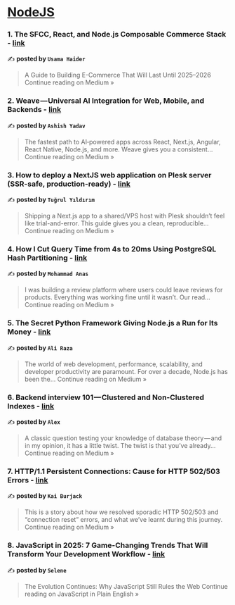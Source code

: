 
<h1><a href=https://medium.com/tag/nodejs/recommended target="_blank" rel="noopener noreferrer">NodeJS</a></h1>
<h3>1. The SFCC, React, and Node.js Composable Commerce Stack - <a href="https://medium.com/@usamahaider4919/the-sfcc-react-and-node-js-composable-commerce-stack-3f6647b35984?source=rss------nodejs-5" target="_blank" rel="noopener noreferrer">link</a></h3>

✍️ **posted by `Usama Haider`**

<blockquote>A Guide to Building E-Commerce That Will Last Until 2025–2026
Continue reading on Medium »</blockquote>

<h3>2. Weave — Universal AI Integration for Web, Mobile, and Backends - <a href="https://medium.com/@ashish.yd/weave-universal-ai-integration-for-web-mobile-and-backends-911a4acf56d8?source=rss------nodejs-5" target="_blank" rel="noopener noreferrer">link</a></h3>

✍️ **posted by `Ashish Yadav`**

<blockquote>The fastest path to AI‑powered apps across React, Next.js, Angular, React Native, Node.js, and more. Weave gives you a consistent…
Continue reading on Medium »</blockquote>

<h3>3. How to deploy a NextJS web application on Plesk server (SSR-safe, production-ready) - <a href="https://tugrul-yildirim.medium.com/how-to-deploy-a-nextjs-web-application-on-plesk-server-ssr-safe-production-ready-d2fbeef39497?source=rss------nodejs-5" target="_blank" rel="noopener noreferrer">link</a></h3>

✍️ **posted by `Tuğrul Yıldırım`**

<blockquote>Shipping a Next.js app to a shared/VPS host with Plesk shouldn’t feel like trial-and-error. This guide gives you a clean, reproducible…
Continue reading on Medium »</blockquote>

<h3>4. How I Cut Query Time from 4s to 20ms Using PostgreSQL Hash Partitioning - <a href="https://medium.com/@anas1.dev/how-i-cut-query-time-from-4s-to-20ms-using-postgresql-hash-partitioning-f2d85292acb1?source=rss------nodejs-5" target="_blank" rel="noopener noreferrer">link</a></h3>

✍️ **posted by `Mohammad Anas`**

<blockquote>I was building a review platform where users could leave reviews for products. Everything was working fine until it wasn’t. Our read…
Continue reading on Medium »</blockquote>

<h3>5. The Secret Python Framework Giving Node.js a Run for Its Money - <a href="https://medium.com/@dealiraza/the-secret-python-framework-giving-node-js-a-run-for-its-money-10f70e3db22c?source=rss------nodejs-5" target="_blank" rel="noopener noreferrer">link</a></h3>

✍️ **posted by `Ali Raza`**

<blockquote>The world of web development, performance, scalability, and developer productivity are paramount. For over a decade, Node.js has been the…
Continue reading on Medium »</blockquote>

<h3>6. Backend interview 101 — Clustered and Non-Clustered Indexes - <a href="https://o-kazmir.medium.com/backend-interview-101-clustered-and-non-clustered-indexes-1ee27b90bfb0?source=rss------nodejs-5" target="_blank" rel="noopener noreferrer">link</a></h3>

✍️ **posted by `Alex`**

<blockquote>A classic question testing your knowledge of database theory — and in my opinion, it has a little twist. The twist is that you’ve already…
Continue reading on Medium »</blockquote>

<h3>7. HTTP/1.1 Persistent Connections: Cause for HTTP 502/503 Errors - <a href="https://medium.com/@kburjack/http-1-1-persistent-connections-cause-for-http-502-503-errors-530552d35326?source=rss------nodejs-5" target="_blank" rel="noopener noreferrer">link</a></h3>

✍️ **posted by `Kai Burjack`**

<blockquote>This is a story about how we resolved sporadic HTTP 502/503 and “connection reset” errors, and what we’ve learnt during this journey.
Continue reading on Medium »</blockquote>

<h3>8. JavaScript in 2025: 7 Game-Changing Trends That Will Transform Your Development Workflow - <a href="https://javascript.plainenglish.io/javascript-in-2025-7-game-changing-trends-that-will-transform-your-development-workflow-758bca7c7d18?source=rss------nodejs-5" target="_blank" rel="noopener noreferrer">link</a></h3>

✍️ **posted by `Selene`**

<blockquote>The Evolution Continues: Why JavaScript Still Rules the Web
Continue reading on JavaScript in Plain English »</blockquote>

